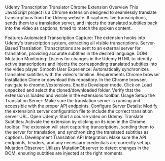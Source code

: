 Udemy Transcription Translator Chrome Extension
Overview
This JavaScript project is a Chrome extension designed to seamlessly translate transcriptions from the Udemy website. It captures live transcriptions, sends them to a translation server, and injects the translated subtitles back into the video as captions, timed to match the spoken content.

Features
Automated Transcription Capture: The extension hooks into Udemy's transcription system, extracting all visible transcriptions.
Server-Based Translation: Transcriptions are sent to an external server for translation, providing accurate subtitles in the desired language.
DOM Mutation Monitoring: Listens for changes in the Udemy HTML to identify active transcriptions and injects the corresponding translated subtitles into the video player.
Smooth User Experience: Automatically synchronizes translated subtitles with the video's timeline.
Requirements
Chrome browser
Installation
Clone or download this repository.
In the Chrome browser, navigate to chrome://extensions.
Enable Developer mode.
Click on Load unpacked and select the cloned/downloaded folder.
Verify that the extension is loaded and visible in the extensions toolbar.
Usage
Setup the Translation Server: Make sure the translation server is running and accessible with the proper API endpoints.
Configure Server Details: Modify the extension’s server configuration file to include the correct translation server URL.
Open Udemy: Start a course video on Udemy.
Translate Subtitles: Activate the extension by clicking on its icon in the Chrome toolbar. The extension will start capturing transcriptions, sending them to the server for translation, and synchronizing the translated subtitles as captions.
Development
Translation API Integration:
Make sure the API endpoints, headers, and any necessary credentials are correctly set up.
Mutation Observer:
Utilizes MutationObserver to detect changes in the DOM, ensuring subtitles are injected at the right moments.
